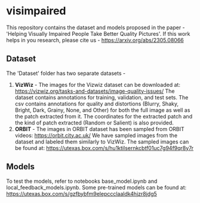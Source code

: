 # visimpaired
This repository contains the dataset and models proposed in the paper - 'Helping Visually Impaired People Take Better Quality Pictures'. If this work helps in you research, please cite us - https://arxiv.org/abs/2305.08066

## Dataset
The 'Dataset' folder has two separate datasets -
1. **VizWiz** - The images for the Vizwiz dataset can be downloaded at: https://vizwiz.org/tasks-and-datasets/image-quality-issues/
  The dataset contains annotations for training, validation, and test sets. The csv contains annotations for quality and distortions (Blurry, Shaky, Bright, Dark, Grainy, None, and Other) for both the full image as well as the patch extracted from it. The coordinates for the extracted patch and the kind of patch extracted (Random or Salient) is also provided.
2. **ORBIT** - The images in ORBIT dataset has been sampled from ORBIT videos: https://orbit.city.ac.uk/
   We have sampled images from the dataset and labeled them similarly to VizWiz. The sampled images can be found at: https://utexas.box.com/s/hu1ktilsernkcbtf01uc7g94f9qr8y7r

## Models 
To test the models, refer to notebooks base_model.ipynb and local_feedback_models.ipynb. Some pre-trained models can be found at: https://utexas.box.com/s/gzfbybfm9elepccclaaldk4hjzr8jdg5
